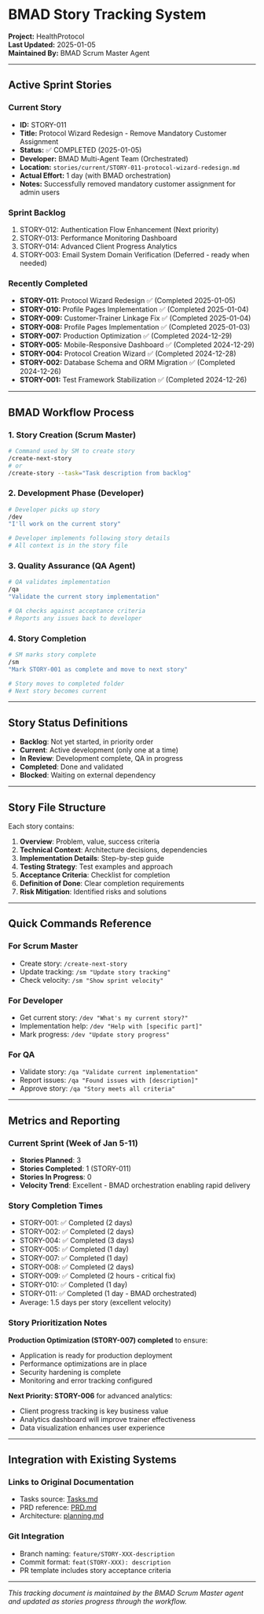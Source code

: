 # BMAD Story Tracking System

**Project:** HealthProtocol  
**Last Updated:** 2025-01-05  
**Maintained By:** BMAD Scrum Master Agent  

---

## Active Sprint Stories

### Current Story
- **ID:** STORY-011
- **Title:** Protocol Wizard Redesign - Remove Mandatory Customer Assignment
- **Status:** ✅ COMPLETED (2025-01-05)
- **Developer:** BMAD Multi-Agent Team (Orchestrated)
- **Location:** `stories/current/STORY-011-protocol-wizard-redesign.md`
- **Actual Effort:** 1 day (with BMAD orchestration)
- **Notes:** Successfully removed mandatory customer assignment for admin users

### Sprint Backlog
1. STORY-012: Authentication Flow Enhancement (Next priority)
2. STORY-013: Performance Monitoring Dashboard
3. STORY-014: Advanced Client Progress Analytics
4. STORY-003: Email System Domain Verification (Deferred - ready when needed)

### Recently Completed
- **STORY-011:** Protocol Wizard Redesign ✅ (Completed 2025-01-05)
- **STORY-010:** Profile Pages Implementation ✅ (Completed 2025-01-04)
- **STORY-009:** Customer-Trainer Linkage Fix ✅ (Completed 2025-01-04)
- **STORY-008:** Profile Pages Implementation ✅ (Completed 2025-01-03)
- **STORY-007:** Production Optimization ✅ (Completed 2024-12-29)
- **STORY-005:** Mobile-Responsive Dashboard ✅ (Completed 2024-12-29)
- **STORY-004:** Protocol Creation Wizard ✅ (Completed 2024-12-28)
- **STORY-002:** Database Schema and ORM Migration ✅ (Completed 2024-12-26)
- **STORY-001:** Test Framework Stabilization ✅ (Completed 2024-12-26)

---

## BMAD Workflow Process

### 1. Story Creation (Scrum Master)
```bash
# Command used by SM to create story
/create-next-story
# or
/create-story --task="Task description from backlog"
```

### 2. Development Phase (Developer)
```bash
# Developer picks up story
/dev
"I'll work on the current story"

# Developer implements following story details
# All context is in the story file
```

### 3. Quality Assurance (QA Agent)
```bash
# QA validates implementation
/qa
"Validate the current story implementation"

# QA checks against acceptance criteria
# Reports any issues back to developer
```

### 4. Story Completion
```bash
# SM marks story complete
/sm
"Mark STORY-001 as complete and move to next story"

# Story moves to completed folder
# Next story becomes current
```

---

## Story Status Definitions

- **Backlog**: Not yet started, in priority order
- **Current**: Active development (only one at a time)
- **In Review**: Development complete, QA in progress
- **Completed**: Done and validated
- **Blocked**: Waiting on external dependency

---

## Story File Structure

Each story contains:
1. **Overview**: Problem, value, success criteria
2. **Technical Context**: Architecture decisions, dependencies
3. **Implementation Details**: Step-by-step guide
4. **Testing Strategy**: Test examples and approach
5. **Acceptance Criteria**: Checklist for completion
6. **Definition of Done**: Clear completion requirements
7. **Risk Mitigation**: Identified risks and solutions

---

## Quick Commands Reference

### For Scrum Master
- Create story: `/create-next-story`
- Update tracking: `/sm "Update story tracking"`
- Check velocity: `/sm "Show sprint velocity"`

### For Developer
- Get current story: `/dev "What's my current story?"`
- Implementation help: `/dev "Help with [specific part]"`
- Mark progress: `/dev "Update story progress"`

### For QA
- Validate story: `/qa "Validate current implementation"`
- Report issues: `/qa "Found issues with [description]"`
- Approve story: `/qa "Story meets all criteria"`

---

## Metrics and Reporting

### Current Sprint (Week of Jan 5-11)
- **Stories Planned**: 3
- **Stories Completed**: 1 (STORY-011)
- **Stories In Progress**: 0
- **Velocity Trend**: Excellent - BMAD orchestration enabling rapid delivery

### Story Completion Times
- STORY-001: ✅ Completed (2 days)
- STORY-002: ✅ Completed (2 days)
- STORY-004: ✅ Completed (3 days)
- STORY-005: ✅ Completed (1 day)
- STORY-007: ✅ Completed (1 day)
- STORY-008: ✅ Completed (2 days)
- STORY-009: ✅ Completed (2 hours - critical fix)
- STORY-010: ✅ Completed (1 day)
- STORY-011: ✅ Completed (1 day - BMAD orchestrated)
- Average: 1.5 days per story (excellent velocity)

### Story Prioritization Notes
**Production Optimization (STORY-007) completed** to ensure:
- Application is ready for production deployment
- Performance optimizations are in place
- Security hardening is complete
- Monitoring and error tracking configured

**Next Priority: STORY-006** for advanced analytics:
- Client progress tracking is key business value
- Analytics dashboard will improve trainer effectiveness
- Data visualization enhances user experience

---

## Integration with Existing Systems

### Links to Original Documentation
- Tasks source: [Tasks.md](../Tasks.md)
- PRD reference: [PRD.md](../PRD.md)
- Architecture: [planning.md](../planning.md)

### Git Integration
- Branch naming: `feature/STORY-XXX-description`
- Commit format: `feat(STORY-XXX): description`
- PR template includes story acceptance criteria

---

_This tracking document is maintained by the BMAD Scrum Master agent and updated as stories progress through the workflow._
